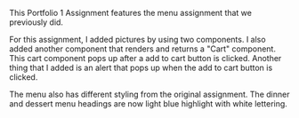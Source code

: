 This Portfolio 1 Assignment features the menu assignment that we previously did.

For this assignment, I added pictures by using two components. I also added another component that renders and returns a "Cart" component. This cart component pops up after a add to cart button is clicked. Another thing that I added is an alert that pops up when the add to cart button is clicked.

The menu also has different styling from the original assignment. The dinner and dessert menu headings are now light blue highlight with white lettering. 
